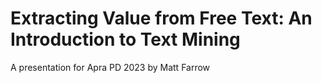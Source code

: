 # Extracting Value from Free Text: An Introduction to Text Mining

A presentation for Apra PD 2023 by Matt Farrow
